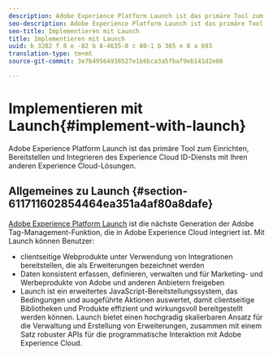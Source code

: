 ```yaml
---
description: Adobe Experience Platform Launch ist das primäre Tool zum Einrichten, Bereitstellen und Integrieren des Experience Cloud ID-Diensts mit Ihren anderen Experience Cloud-Lösungen.
seo-description: Adobe Experience Platform Launch ist das primäre Tool zum Einrichten, Bereitstellen und Integrieren des Experience Cloud ID-Diensts mit Ihren anderen Experience Cloud-Lösungen.
seo-title: Implementieren mit Launch
title: Implementieren mit Launch
uuid: b 3282 f 8 e -82 b 8-4635-8 c 80-1 b 365 e 8 a 693
translation-type: tm+mt
source-git-commit: 3e7b49564938527e1b6bca3a5fbaf9eb141d2e06

---
```



# Implementieren mit Launch{#implement-with-launch}

Adobe Experience Platform Launch ist das primäre Tool zum Einrichten, Bereitstellen und Integrieren des Experience Cloud ID-Diensts mit Ihren anderen Experience Cloud-Lösungen.

## Allgemeines zu Launch {#section-611711602854464ea351a4af80a8dafe}

[Adobe Experience Platform Launch](https://docs.adobelaunch.com/) ist die nächste Generation der Adobe Tag-Management-Funktion, die in Adobe Experience Cloud integriert ist. Mit Launch können Benutzer:

* clientseitige Webprodukte unter Verwendung von Integrationen bereitstellen, die als Erweiterungen bezeichnet werden
* Daten konsistent erfassen, definieren, verwalten und für Marketing- und Werbeprodukte von Adobe und anderen Anbietern freigeben
* Launch ist ein erweitertes JavaScript-Bereitstellungssystem, das Bedingungen und ausgeführte Aktionen auswertet, damit clientseitige Bibliotheken und Produkte effizient und wirkungsvoll bereitgestellt werden können. Launch bietet einen hochgradig skalierbaren Ansatz für die Verwaltung und Erstellung von Erweiterungen, zusammen mit einem Satz robuster APIs für die programmatische Interaktion mit Adobe Experience Cloud.

